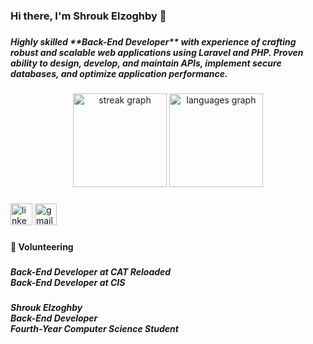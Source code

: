 <h3 align="left">Hi there, I'm Shrouk Elzoghby 🌟</h3>

###

<h5 align="left">Highly skilled **Back-End Developer** with experience of crafting robust and scalable web applications using Laravel and PHP. Proven ability to design, develop, and maintain APIs, implement secure databases, and optimize application performance.</h5>

###

<div align="center">
  <img src="https://streak-stats.demolab.com?user=shroukelzoghby&locale=en&mode=daily&theme=dracula&hide_border=false&border_radius=5" height="150" alt="streak graph"  />
  <img src="https://github-readme-stats.vercel.app/api/top-langs?username=shroukelzoghby&locale=en&hide_title=false&layout=compact&card_width=320&langs_count=5&theme=dracula&hide_border=false" height="150" alt="languages graph"  />
</div>

###

<div align="left">
  <img src="https://img.shields.io/static/v1?message=LinkedIn&logo=linkedin&label=&color=0077B5&logoColor=white&labelColor=&style=for-the-badge" height="35" alt="linkedin logo"  />
  <img src="https://img.shields.io/static/v1?message=Gmail&logo=gmail&label=&color=D14836&logoColor=white&labelColor=&style=for-the-badge" height="35" alt="gmail logo"  />
</div>

###

<h4 align="left">🤝 Volunteering</h4>

###

<h5 align="left">Back-End Developer at CAT Reloaded<br>Back-End Developer at CIS</h5>

###

<h5 align="left">Shrouk Elzoghby<br>Back-End Developer<br>Fourth-Year Computer Science Student</h5>

###
